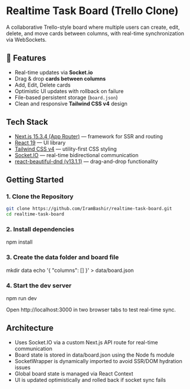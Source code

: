 # Realtime Task Board (Trello Clone)

A collaborative Trello-style board where multiple users can create, edit, delete, and move cards between columns, with real-time synchronization via WebSockets.


## 🚀 Features

-  Real-time updates via **Socket.io**
-  Drag & drop **cards between columns**
-  Add, Edit, Delete cards
-  Optimistic UI updates with rollback on failure
-  File-based persistent storage (`board.json`)
-  Clean and responsive **Tailwind CSS v4** design


## Tech Stack


- [Next.js 15.3.4 (App Router)](https://nextjs.org/) — framework for SSR and routing
- [React 19](https://react.dev/) — UI library
- [Tailwind CSS v4](https://tailwindcss.com/) — utility-first CSS styling
- [Socket.IO](https://socket.io/) — real-time bidirectional communication
- [react-beautiful-dnd (v13.1.1)](https://github.com/atlassian/react-beautiful-dnd) — drag-and-drop functionality


## Getting Started

### 1. Clone the Repository

```bash
git clone https://github.com/IramBashir/realtime-task-board.git
cd realtime-task-board
```
### 2. Install dependencies

npm install


### 3. Create the data folder and board file

mkdir data
echo '{ "columns": [] }' > data/board.json


### 4. Start the dev server

npm run dev

Open http://localhost:3000 in two browser tabs to test real-time sync.


## Architecture

- Uses Socket.IO via a custom Next.js API route for real-time communication
- Board state is stored in data/board.json using the Node fs module
- SocketWrapper is dynamically imported to avoid SSR/DOM hydration issues
- Global board state is managed via React Context
- UI is updated optimistically and rolled back if socket sync fails
